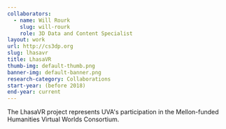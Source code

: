 ```yaml
---
collaborators: 
  - name: Will Rourk
    slug: will-rourk
    role: 3D Data and Content Specialist
layout: work
url: http://cs3dp.org
slug: lhasavr
title: LhasaVR
thumb-img: default-thumb.png
banner-img: default-banner.png
research-category: Collaborations
start-year: (before 2018)
end-year: current
---
```

The LhasaVR project represents UVA's participation in the Mellon-funded Humanities Virtual Worlds Consortium.
